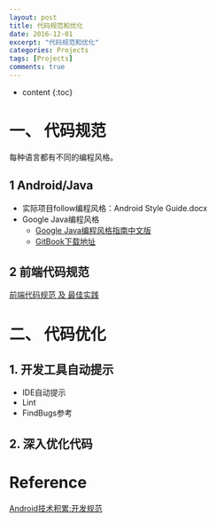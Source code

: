 ```yaml
---
layout: post
title: 代码规范和优化
date: 2016-12-01
excerpt: "代码规范和优化"
categories: Projects
tags: [Projects]
comments: true
---
```


* content
{:toc}


# 一、 代码规范

每种语言都有不同的编程风格。

## 1 Android/Java

- 实际项目follow编程风格：Android Style Guide.docx
- Google Java编程风格
    - [Google Java编程风格指南中文版 ](http://www.cnblogs.com/lanxuezaipiao/p/3534447.html)
    - [GitBook下载地址](https://www.gitbook.com/book/jervyshi/google-java-styleguide-zh/details)

## 2 前端代码规范

[前端代码规范 及 最佳实践](https://coderlmn.github.io/code-standards/) 


# 二、 代码优化

## 1. 开发工具自动提示

- IDE自动提示
- Lint
- FindBugs参考

## 2. 深入优化代码


# Reference

[Android技术积累:开发规范](http://keeganlee.me/post/android/20150709) 
